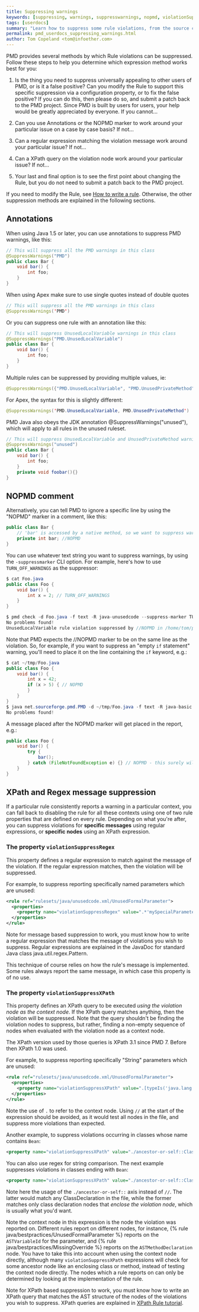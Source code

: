 ```yaml
---
title: Suppressing warnings
keywords: [suppressing, warnings, suppresswarnings, nopmd, violationSuppressXPath, violationSuppressRegex]
tags: [userdocs]
summary: "Learn how to suppress some rule violations, from the source code using annotations or comments, or globally from the ruleset"
permalink: pmd_userdocs_suppressing_warnings.html
author: Tom Copeland <tom@infoether.com>
---
```


PMD provides several methods by which Rule violations can be suppressed.
Follow these steps to help you determine which expression method works best
for you:

1.  Is the thing you need to suppress universally appealing to other
    users of PMD, or is it a false positive? Can you modify the Rule to
    support this specific suppression via a configuration property, or to
    fix the false positive?  If you can do this, then please do so, and
    submit a patch back to the PMD project.  Since PMD is built by users
    for users, your help would be greatly appreciated by everyone.  If you
    cannot...

2.  Can you use Annotations or the NOPMD marker to work around your
    particular issue on a case by case basis?  If not...

3.  Can a regular expression matching the violation message work
    around your particular issue?  If not...

4.  Can a XPath query on the violation node work around your particular
    issue? If not...

5.  Your last and final option is to see the first point about
    changing the Rule, but you do not need to submit a patch back to the
    PMD project.

If you need to modify the Rule, see [How to write a rule](pmd_userdocs_extending_writing_rules_intro.html).
Otherwise, the other suppression methods are explained in the following sections.

## Annotations

When using Java 1.5 or later, you can use annotations to suppress PMD warnings, like this:

```java
// This will suppress all the PMD warnings in this class
@SuppressWarnings("PMD")
public class Bar {
    void bar() {
        int foo;
    }
}
```

When using Apex make sure to use single quotes instead of double quotes

```java
// This will suppress all the PMD warnings in this class
@SuppressWarnings('PMD')
```


Or you can suppress one rule with an annotation like this:

```java
// This will suppress UnusedLocalVariable warnings in this class
@SuppressWarnings("PMD.UnusedLocalVariable")
public class Bar {
    void bar() {
        int foo;
    }
}
```

Multiple rules can be suppressed by providing multiple values, ie:

```java
@SuppressWarnings({"PMD.UnusedLocalVariable", "PMD.UnusedPrivateMethod"})
```

For Apex, the syntax for this is slightly different:

```java
@SuppressWarnings('PMD.UnusedLocalVariable, PMD.UnusedPrivateMethod')
```

PMD Java also obeys the JDK annotation @SuppressWarnings("unused"), which will apply to all rules in the unused ruleset.

```java
// This will suppress UnusedLocalVariable and UnusedPrivateMethod warnings in this class
@SuppressWarnings("unused")
public class Bar {
    void bar() {
        int foo;
    }
    private void foobar(){}
}
```

## NOPMD comment

Alternatively, you can tell PMD to ignore a specific line by using the "NOPMD" marker in a comment, like this:

```java
public class Bar {
    // 'bar' is accessed by a native method, so we want to suppress warnings for it
    private int bar; //NOPMD
}
```

You can use whatever text string you want to suppress warnings, by using the `-suppressmarker` CLI option.
For example, here's how to use `TURN_OFF_WARNINGS` as the suppressor:

```java
$ cat Foo.java
public class Foo {
    void bar() {
        int x = 2; // TURN_OFF_WARNINGS
    }
}

$ pmd check -d Foo.java -f text -R java-unusedcode --suppress-marker TURN_OFF_WARNINGS
No problems found!
UnusedLocalVariable rule violation suppressed by //NOPMD in /home/tom/pmd/pmd/bin/Foo.java
```
Note that PMD expects the //NOPMD marker to be on the same line as the violation. So, for
example, if you want to suppress an "empty `if` statement" warning, you'll need to place it on
the line containing the `if` keyword, e.g.:

```java
$ cat ~/tmp/Foo.java
public class Foo {
    void bar() {
        int x = 42;
        if (x > 5) { // NOPMD
        }
    }
}
$ java net.sourceforge.pmd.PMD -d ~/tmp/Foo.java -f text -R java-basic
No problems found!
```

A message placed after the NOPMD marker will get placed in the report, e.g.:

```java
public class Foo {
    void bar() {
        try {
            bar();
        } catch (FileNotFoundException e) {} // NOPMD - this surely will never happen
    }
}
```

## XPath and Regex message suppression

If a particular rule consistently reports a warning in a particular context, you can fall
back to disabling the rule for all these contexts using one of two rule properties
that are defined on every rule. Depending on what you're after, you can suppress
violations for **specific messages** using regular expressions, or **specific nodes**
using an XPath expression.


### The property `violationSuppressRegex`

This property defines a regular expression to match against the
message of the violation.  If the regular expression matches,
then the violation will be suppressed.

For example, to suppress reporting specifically named parameters which
are unused:

```xml
<rule ref="rulesets/java/unusedcode.xml/UnusedFormalParameter">
  <properties>
    <property name="violationSuppressRegex" value=".*'mySpecialParameterName'.*"/>
  </properties>
</rule>
```

Note for message based suppression to work, you must know how to write
a regular expression that matches the message of violations you wish to
suppress. Regular expressions are explained in the JavaDoc for standard
Java class java.util.regex.Pattern.

This technique of course relies on how the rule's message is implemented.
Some rules always report the same message, in which case this property is
of no use.

###  The property `violationSuppressXPath`

This property defines an XPath query to be executed *using the
violation node as the context node*.  If the XPath query matches anything,
then the violation will be suppressed. Note that the query shouldn't be finding
the violation nodes to suppress, but rather, finding a non-empty sequence of nodes
when evaluated with the violation node as a context node.

The XPath version used by those queries is XPath 3.1 since PMD 7. Before then XPath 1.0 was used.

For example, to suppress reporting specifically "String" parameters which are unused:

```xml
<rule ref="rulesets/java/unusedcode.xml/UnusedFormalParameter">
  <properties>
    <property name="violationSuppressXPath" value=".[typeIs('java.lang.String')]"/>
  </properties>
</rule>
```

Note the use of `.` to refer to the context node. Using `//` at the start of the
expression should be avoided, as it would test all nodes in the file, and suppress
more violations than expected.

Another example, to suppress violations occurring in classes whose name contains `Bean`:
```xml
<property name="violationSuppressXPath" value="./ancestor-or-self::ClassDeclaration[contains(@SimpleName, 'Bean')]"/>
```

You can also use regex for string comparison. The next example suppresses violations in classes ending with `Bean`:
```xml
<property name="violationSuppressXPath" value="./ancestor-or-self::ClassDeclaration[matches(@SimpleName, '^.*Bean$')]"/>
```


Note here the usage of the `./ancestor-or-self::` axis instead of `//`. The latter would match
any ClassDeclaration in the file, while the former matches only class
declaration nodes that *enclose the violation node*, which is usually what you'd want.

Note the context node in this expression is the node the violation was reported on. Different
rules report on different nodes, for instance, {% rule java/bestpractices/UnusedFormalParameter %} reports
on the `ASTVariableId` for the parameter, and {% rule java/bestpractices/MissingOverride %} reports on
the `ASTMethodDeclaration` node. You have to take this into account when using the context node directly,
although many `violationSuppressXPath` expressions will check for some ancestor node like an enclosing class or method,
instead of testing the context node directly.
The nodes which a rule reports on can only be determined by looking at the implementation of the rule.

Note for XPath based suppression to work, you must know how to write
an XPath query that matches the AST structure of the nodes of the
violations you wish to suppress.  XPath queries are explained in
[XPath Rule tutorial](pmd_userdocs_extending_writing_xpath_rules.html).

